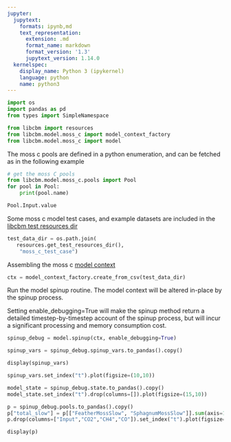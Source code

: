 ```yaml
---
jupyter:
  jupytext:
    formats: ipynb,md
    text_representation:
      extension: .md
      format_name: markdown
      format_version: '1.3'
      jupytext_version: 1.14.0
  kernelspec:
    display_name: Python 3 (ipykernel)
    language: python
    name: python3
---
```


```python
import os
import pandas as pd
from types import SimpleNamespace
```

```python
from libcbm import resources
from libcbm.model.moss_c import model_context_factory
from libcbm.model.moss_c import model
```

The moss c pools are defined in a python enumeration, and can be fetched as in the following example

```python
# get the moss C pools
from libcbm.model.moss_c.pools import Pool
for pool in Pool:
    print(pool.name)
```

```python
Pool.Input.value
```

Some moss c model test cases, and example datasets are included in the [libcbm test resources dir](https://github.com/cat-cfs/libcbm_py/tree/master/libcbm/resources/test)

```python
test_data_dir = os.path.join(
   resources.get_test_resources_dir(),
    "moss_c_test_case")
```

Assembling the moss c [model context]()

```python
ctx = model_context_factory.create_from_csv(test_data_dir)
```

Run the model spinup routine.  The model context will be altered in-place by the spinup process.

Setting enable_debugging=True will make the spinup method return a detailed timestep-by-timestep account of the spinup process, but will incur a significant processing and memory consumption cost.

```python
spinup_debug = model.spinup(ctx, enable_debugging=True)
```

```python
spinup_vars = spinup_debug.spinup_vars.to_pandas().copy()
```

```python
display(spinup_vars)
```

```python
spinup_vars.set_index("t").plot(figsize=(10,10))
```

```python
model_state = spinup_debug.state.to_pandas().copy()
model_state.set_index("t").drop(columns=[]).plot(figsize=(15,10))
```

```python
p = spinup_debug.pools.to_pandas().copy()
p["total_slow"] = p[["FeatherMossSlow", "SphagnumMossSlow"]].sum(axis=1)
p.drop(columns=["Input","CO2","CH4","CO"]).set_index("t").plot(figsize=(15,10))
```

```python
display(p)
```
```python

```
